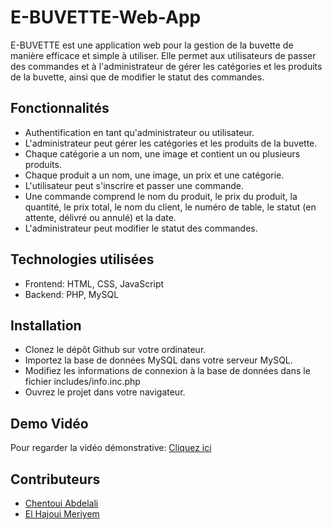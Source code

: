 # E-BUVETTE-Web-App
E-BUVETTE est une application web pour la gestion de la buvette de manière efficace et simple à utiliser. Elle permet aux utilisateurs de passer des commandes et à l'administrateur de gérer les catégories et les produits de la buvette, ainsi que de modifier le statut des commandes.

## Fonctionnalités
- Authentification en tant qu'administrateur ou utilisateur.
- L'administrateur peut gérer les catégories et les produits de la buvette.
- Chaque catégorie a un nom, une image et contient un ou plusieurs produits.
- Chaque produit a un nom, une image, un prix et une catégorie.
- L'utilisateur peut s'inscrire et passer une commande.
- Une commande comprend le nom du produit, le prix du produit, la quantité, le prix total, le nom du client, le numéro de table, le statut (en attente, délivré ou annulé) et la date.
- L'administrateur peut modifier le statut des commandes.

## Technologies utilisées
- Frontend: HTML, CSS, JavaScript
- Backend: PHP, MySQL

## Installation
- Clonez le dépôt Github sur votre ordinateur.
- Importez la base de données MySQL dans votre serveur MySQL.
- Modifiez les informations de connexion à la base de données dans le fichier includes/info.inc.php
- Ouvrez le projet dans votre navigateur.

## Demo Vidéo
Pour regarder la vidéo démonstrative: [Cliquez ici](https://drive.google.com/file/d/1u4-wjNJ-xsF6_g_CDMnpgn_w3e588FQ8/view)

## Contributeurs
- [Chentoui Abdelali](https://github.com/AbdelaliChe)
- [El Hajoui Meriyem](https://github.com/Meriyemelhajoui)
